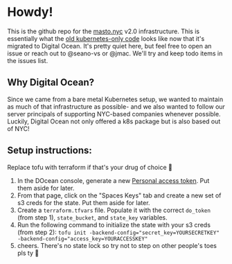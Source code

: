 # Howdy! 

This is the github repo for the [masto.nyc](https://masto.nyc/about) v2.0 infrastructure. This is essentially what the [old kubernetes-only code](https://github.com/Five-Borough-Fedi-Project/masto.nyc) looks like now that it's migrated to Digital Ocean. It's pretty quiet here, but feel free to open an issue or reach out to @seano-vs or @jmac. We'll try and keep todo items in the issues list.

## Why Digital Ocean?

Since we came from a bare metal Kubernetes setup, we wanted to maintain as much of that infrastructure as possible- and we also wanted to follow our server principals of supporting NYC-based companies whenever possible. Luckily, Digital Ocean not only offered a k8s package but is also based out of NYC!

## Setup instructions:

Replace tofu with terraform if that's your drug of choice 🤷

1. In the DOcean console, generate a new [Personal access token](https://cloud.digitalocean.com/account/api/tokens). Put them aside for later.
2. From that page, click on the "Spaces Keys" tab and create a new set of s3 creds for the state. Put them aside for later.
3. Create a `terraform.tfvars` file. Populate it with the correct `do_token` (from step 1), `state_bucket`, and `state_key` variables.
4. Run the following command to initialize the state with your s3 creds (from step 2): `tofu init -backend-config="secret_key=YOURSECRETKEY" -backend-config="access_key=YOURACCESSKEY"`
5. cheers. There's no state lock so try not to step on other people's toes pls ty 🤷